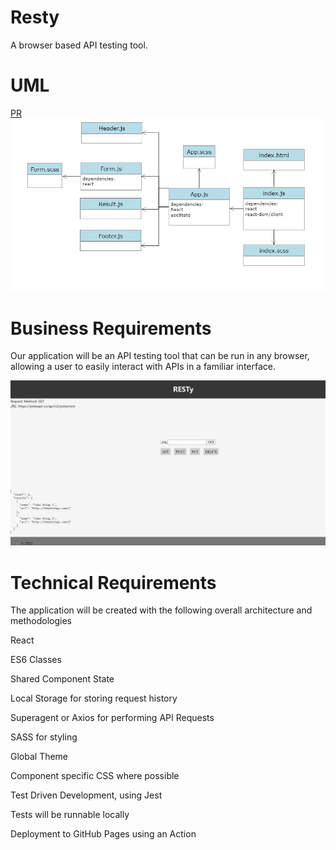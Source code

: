 # Resty
A browser based API testing tool.

# UML

[PR]()
![](./resty/public/resty.png)

# Business Requirements

Our application will be an API testing tool that can be run in any browser, allowing a user to easily interact with APIs in a familiar interface.

![](./resty/public/app.png)

# Technical Requirements
The application will be created with the following overall architecture and methodologies

React

ES6 Classes

Shared Component State

Local Storage for storing request history

Superagent or Axios for performing API Requests

SASS for styling

Global Theme

Component specific CSS where possible

Test Driven Development, using Jest

Tests will be runnable locally

Deployment to GitHub Pages using an Action

